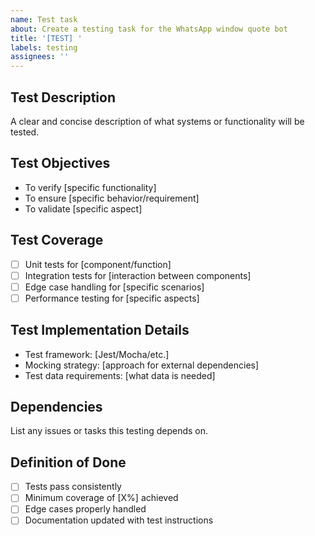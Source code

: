 ```yaml
---
name: Test task
about: Create a testing task for the WhatsApp window quote bot
title: '[TEST] '
labels: testing
assignees: ''
---
```


## Test Description
A clear and concise description of what systems or functionality will be tested.

## Test Objectives
- To verify [specific functionality]
- To ensure [specific behavior/requirement]
- To validate [specific aspect]

## Test Coverage
- [ ] Unit tests for [component/function]
- [ ] Integration tests for [interaction between components]
- [ ] Edge case handling for [specific scenarios]
- [ ] Performance testing for [specific aspects]

## Test Implementation Details
- Test framework: [Jest/Mocha/etc.]
- Mocking strategy: [approach for external dependencies]
- Test data requirements: [what data is needed]

## Dependencies
List any issues or tasks this testing depends on.

## Definition of Done
- [ ] Tests pass consistently
- [ ] Minimum coverage of [X%] achieved
- [ ] Edge cases properly handled
- [ ] Documentation updated with test instructions
